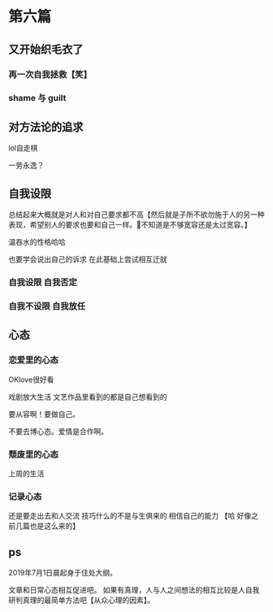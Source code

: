 # 第六篇

## 又开始织毛衣了

### 再一次自我拯救【笑】

### shame 与 guilt

## 对方法论的追求

lol自走棋

一劳永逸？

## 自我设限

总结起来大概就是对人和对自己要求都不高【然后就是子所不欲勿施于人的另一种表现，希望别人的要求也要和自己一样。不知道是不够宽容还是太过宽容。】

温吞水的性格哈哈

也要学会说出自己的诉求 在此基础上尝试相互迁就

### 自我设限 自我否定

### 自我不设限 自我放任

## 心态

### 恋爱里的心态

OKlove很好看

戏剧放大生活
文艺作品里看到的都是自己想看到的

要从容啊！要做自己。

不要去博心态。爱情是合作啊。


### 颓废里的心态

上周的生活

### 记录心态

还是要走出去和人交流 技巧什么的不是与生俱来的 相信自己的能力 【哈 好像之前几篇也是这么来的】

## ps
2019年7月1日晨起身于住处大纲。

文章和日常心态相互促进吧。
如果有真理，人与人之间想法的相互比较是人自我研判真理的最简单方法吧【从众心理的因素】。
